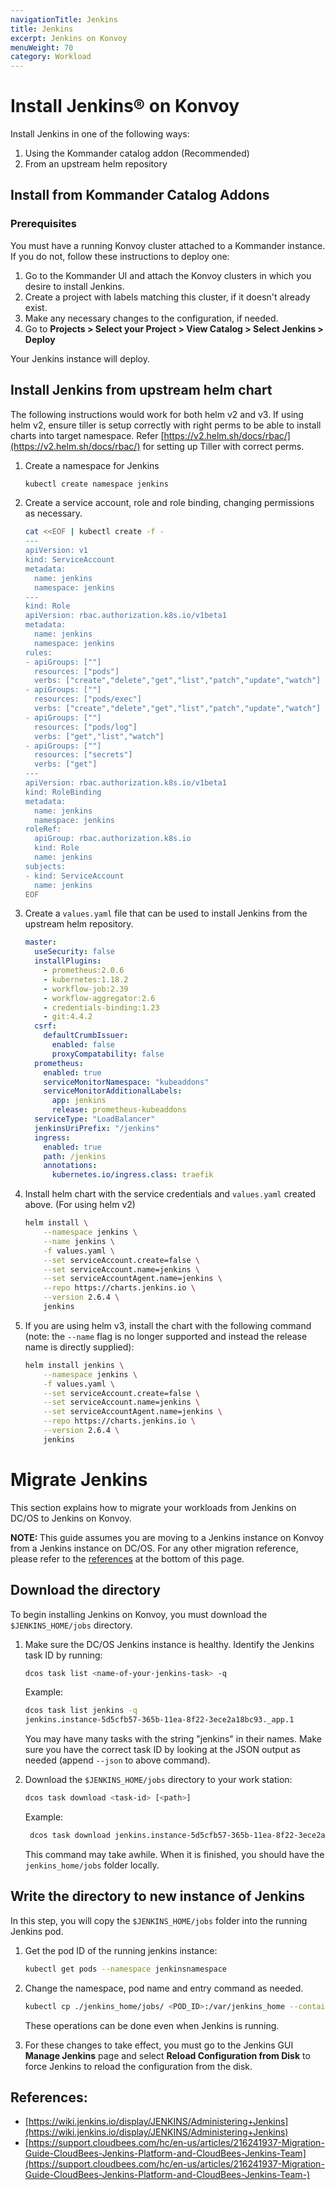 ```yaml
---
navigationTitle: Jenkins
title: Jenkins
excerpt: Jenkins on Konvoy
menuWeight: 70
category: Workload
---
```


# Install Jenkins&reg; on Konvoy

Install Jenkins in one of the following ways:

1. Using the Kommander catalog addon (Recommended)
2. From an upstream helm repository

## Install from Kommander Catalog Addons

### Prerequisites

You must have a running Konvoy cluster attached to a Kommander instance. If you do not, follow these instructions to deploy one:

1. Go to the Kommander UI and attach the Konvoy clusters in which you desire to install Jenkins.
1. Create a project with labels matching this cluster, if it doesn't already exist.
1. Make any necessary changes to the configuration, if needed.
1. Go to **Projects > Select your Project > View Catalog > Select Jenkins > Deploy** 

Your Jenkins instance will deploy.

## Install Jenkins from upstream helm chart

The following instructions would work for both helm v2 and v3. If using helm v2, ensure tiller is setup correctly with right perms to be able to install charts into target namespace. Refer [https://v2.helm.sh/docs/rbac/](https://v2.helm.sh/docs/rbac/) for setting up Tiller with correct perms.

1. Create a namespace for Jenkins 

    ```bash
    kubectl create namespace jenkins
    ```

1. Create a service account, role and role binding, changing permissions as necessary.

    ```bash
    cat <<EOF | kubectl create -f -
    ---
    apiVersion: v1
    kind: ServiceAccount
    metadata:
      name: jenkins
      namespace: jenkins
    ---
    kind: Role
    apiVersion: rbac.authorization.k8s.io/v1beta1
    metadata:
      name: jenkins
      namespace: jenkins
    rules:
    - apiGroups: [""]
      resources: ["pods"]
      verbs: ["create","delete","get","list","patch","update","watch"]
    - apiGroups: [""]
      resources: ["pods/exec"]
      verbs: ["create","delete","get","list","patch","update","watch"]
    - apiGroups: [""]
      resources: ["pods/log"]
      verbs: ["get","list","watch"]
    - apiGroups: [""]
      resources: ["secrets"]
      verbs: ["get"]
    ---
    apiVersion: rbac.authorization.k8s.io/v1beta1
    kind: RoleBinding
    metadata:
      name: jenkins
      namespace: jenkins
    roleRef:
      apiGroup: rbac.authorization.k8s.io
      kind: Role
      name: jenkins
    subjects:
    - kind: ServiceAccount
      name: jenkins
    EOF
    ```

1. Create a `values.yaml` file that can be used to install Jenkins from the upstream helm repository.

    ```yaml
    master:
      useSecurity: false
      installPlugins:
        - prometheus:2.0.6
        - kubernetes:1.18.2
        - workflow-job:2.39
        - workflow-aggregator:2.6
        - credentials-binding:1.23
        - git:4.4.2
      csrf:
        defaultCrumbIssuer:
          enabled: false
          proxyCompatability: false
      prometheus:
        enabled: true
        serviceMonitorNamespace: "kubeaddons"
        serviceMonitorAdditionalLabels:
          app: jenkins
          release: prometheus-kubeaddons
      serviceType: "LoadBalancer"
      jenkinsUriPrefix: "/jenkins"
      ingress:
        enabled: true
        path: /jenkins
        annotations:
          kubernetes.io/ingress.class: traefik
    ```

1. Install helm chart with the service credentials and `values.yaml` created above. (For using helm v2)

    ```bash
    helm install \
        --namespace jenkins \
        --name jenkins \
        -f values.yaml \
        --set serviceAccount.create=false \
        --set serviceAccount.name=jenkins \
        --set serviceAccountAgent.name=jenkins \
        --repo https://charts.jenkins.io \
        --version 2.6.4 \
        jenkins
    ```

1. If you are using helm v3, install the chart with the following command (note: the `--name` flag is no longer supported and instead the release name is directly supplied):

    ```bash
    helm install jenkins \
        --namespace jenkins \
        -f values.yaml \
        --set serviceAccount.create=false \
        --set serviceAccount.name=jenkins \
        --set serviceAccountAgent.name=jenkins \
        --repo https://charts.jenkins.io \
        --version 2.6.4 \
        jenkins
    ```

# Migrate Jenkins

This section explains how to migrate your workloads from Jenkins on DC/OS to Jenkins on Konvoy.

<p class="message--note"><strong>NOTE: </strong>This guide assumes you are moving to a Jenkins instance on Konvoy from a Jenkins instance on DC/OS. For any other migration reference, please refer to the <a href="#references">references</a> at the bottom of this page.</p>

## Download the directory
To begin installing Jenkins on Konvoy, you must download the `$JENKINS_HOME/jobs` directory.

1. Make sure the DC/OS Jenkins instance is healthy. Identify the Jenkins task ID by running:

    ```bash
    dcos task list <name-of-your-jenkins-task> -q
    ```

    Example:

    ```bash
    dcos task list jenkins -q
    jenkins.instance-5d5cfb57-365b-11ea-8f22-3ece2a18bc93._app.1
    ```

    You may have many tasks with the string "jenkins" in their names. Make sure you have the correct task ID by looking at the JSON output as needed (append `--json` to above command).

1. Download the `$JENKINS_HOME/jobs` directory to your work station:

    ```bash
    dcos task download <task-id> [<path>]
    ```

    Example:
    ```bash
     dcos task download jenkins.instance-5d5cfb57-365b-11ea-8f22-3ece2a18bc93._app.1 jenkins_home/jobs --target-dir=$(pwd)/jenkins_home
    ```

    This command may take awhile. When it is finished, you should have the `jenkins_home/jobs` folder locally.

## Write the directory to new instance of Jenkins

In this step, you will copy the `$JENKINS_HOME/jobs` folder into the running Jenkins pod.

1. Get the pod ID of the running jenkins instance:

    ```bash
    kubectl get pods --namespace jenkinsnamespace
    ```
1. Change the namespace, pod name and entry command as needed.
    ```bash
    kubectl cp ./jenkins_home/jobs/ <POD_ID>:/var/jenkins_home --container jenkins --namespace jenkinsnamespace
    ```

   These operations can be done even when Jenkins is running. 

1. For these changes to take effect, you must go to the Jenkins GUI **Manage Jenkins** page and select **Reload Configuration from Disk** to force Jenkins to reload the configuration from the disk.

<a id="references"></a>
## References:

- [https://wiki.jenkins.io/display/JENKINS/Administering+Jenkins](https://wiki.jenkins.io/display/JENKINS/Administering+Jenkins)
- [https://support.cloudbees.com/hc/en-us/articles/216241937-Migration-Guide-CloudBees-Jenkins-Platform-and-CloudBees-Jenkins-Team](https://support.cloudbees.com/hc/en-us/articles/216241937-Migration-Guide-CloudBees-Jenkins-Platform-and-CloudBees-Jenkins-Team-)
